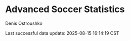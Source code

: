 # Advanced Soccer Statistics
Denis Ostroushko

<!-- gfm -->

Last successful data update: 2025-08-15 16:14:19 CST
